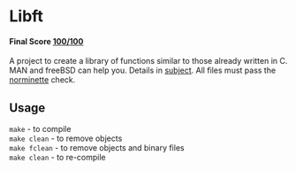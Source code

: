 # Libft
 #### Final Score [100/100](https://github.com/ldusty/Libft/blob/main/pass.pdf)
 A project to create a library of functions similar to those already written in C. MAN and freeBSD can help you.
 Details in [subject](https://github.com/ldusty/Libft/blob/main/en.subject.pdf).
 All files must pass the [norminette](https://github.com/42School/norminette) check.
 ## Usage
 ```make```         - to compile  
 ```make clean```   - to remove objects  
 ```make fclean```  - to remove objects and binary files  
 ```make clean```   - to re-compile

